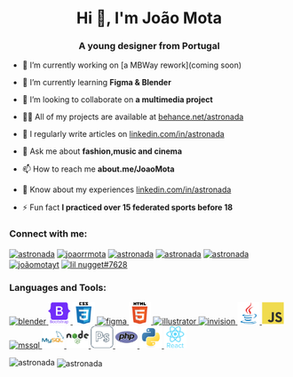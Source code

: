 <h1 align="center">Hi 👋, I'm João Mota</h1>
<h3 align="center">A young designer from Portugal</h3>

- 🔭 I’m currently working on [a MBWay rework](coming soon)

- 🌱 I’m currently learning **Figma & Blender**

- 👯 I’m looking to collaborate on **a multimedia project**

- 👨‍💻 All of my projects are available at [behance.net/astronada](behance.net/astronada)

- 📝 I regularly write articles on [linkedin.com/in/astronada](linkedin.com/in/astronada)

- 💬 Ask me about **fashion,music and cinema**

- 📫 How to reach me **about.me/JoaoMota**

- 📄 Know about my experiences [linkedin.com/in/astronada](linkedin.com/in/astronada)

- ⚡ Fun fact **I practiced over 15 federated sports before 18**

<h3 align="left">Connect with me:</h3>
<p align="left">
<a href="https://linkedin.com/in/astronada" target="blank"><img align="center" src="https://cdn.jsdelivr.net/npm/simple-icons@3.0.1/icons/linkedin.svg" alt="astronada" height="30" width="40" /></a>
<a href="https://fb.com/joaorrmota" target="blank"><img align="center" src="https://cdn.jsdelivr.net/npm/simple-icons@3.0.1/icons/facebook.svg" alt="joaorrmota" height="30" width="40" /></a>
<a href="https://instagram.com/astronada" target="blank"><img align="center" src="https://cdn.jsdelivr.net/npm/simple-icons@3.0.1/icons/instagram.svg" alt="astronada" height="30" width="40" /></a>
<a href="https://dribbble.com/astronada" target="blank"><img align="center" src="https://cdn.jsdelivr.net/npm/simple-icons@3.0.1/icons/dribbble.svg" alt="astronada" height="30" width="40" /></a>
<a href="https://www.behance.net/astronada" target="blank"><img align="center" src="https://cdn.jsdelivr.net/npm/simple-icons@3.0.1/icons/behance.svg" alt="astronada" height="30" width="40" /></a>
<a href="https://www.youtube.com/c/joãomotayt" target="blank"><img align="center" src="https://cdn.jsdelivr.net/npm/simple-icons@3.0.1/icons/youtube.svg" alt="joãomotayt" height="30" width="40" /></a>
<a href="https://discord.gg/lil nugget#7628" target="blank"><img align="center" src="https://cdn.jsdelivr.net/npm/simple-icons@3.0.1/icons/discord.svg" alt="lil nugget#7628" height="30" width="40" /></a>
</p>

<h3 align="left">Languages and Tools:</h3>
<p align="left"> <a href="https://www.blender.org/" target="_blank"> <img src="https://download.blender.org/branding/community/blender_community_badge_white.svg" alt="blender" width="40" height="40"/> </a> <a href="https://getbootstrap.com" target="_blank"> <img src="https://raw.githubusercontent.com/devicons/devicon/master/icons/bootstrap/bootstrap-plain-wordmark.svg" alt="bootstrap" width="40" height="40"/> </a> <a href="https://www.w3schools.com/css/" target="_blank"> <img src="https://raw.githubusercontent.com/devicons/devicon/master/icons/css3/css3-original-wordmark.svg" alt="css3" width="40" height="40"/> </a> <a href="https://www.figma.com/" target="_blank"> <img src="https://www.vectorlogo.zone/logos/figma/figma-icon.svg" alt="figma" width="40" height="40"/> </a> <a href="https://www.w3.org/html/" target="_blank"> <img src="https://raw.githubusercontent.com/devicons/devicon/master/icons/html5/html5-original-wordmark.svg" alt="html5" width="40" height="40"/> </a> <a href="https://www.adobe.com/in/products/illustrator.html" target="_blank"> <img src="https://www.vectorlogo.zone/logos/adobe_illustrator/adobe_illustrator-icon.svg" alt="illustrator" width="40" height="40"/> </a> <a href="https://www.invisionapp.com/" target="_blank"> <img src="https://www.vectorlogo.zone/logos/invisionapp/invisionapp-icon.svg" alt="invision" width="40" height="40"/> </a> <a href="https://www.java.com" target="_blank"> <img src="https://raw.githubusercontent.com/devicons/devicon/master/icons/java/java-original.svg" alt="java" width="40" height="40"/> </a> <a href="https://developer.mozilla.org/en-US/docs/Web/JavaScript" target="_blank"> <img src="https://raw.githubusercontent.com/devicons/devicon/master/icons/javascript/javascript-original.svg" alt="javascript" width="40" height="40"/> </a> <a href="https://www.microsoft.com/en-us/sql-server" target="_blank"> <img src="https://cdn.worldvectorlogo.com/logos/microsoft-sql-server.svg" alt="mssql" width="40" height="40"/> </a> <a href="https://www.mysql.com/" target="_blank"> <img src="https://raw.githubusercontent.com/devicons/devicon/master/icons/mysql/mysql-original-wordmark.svg" alt="mysql" width="40" height="40"/> </a> <a href="https://nodejs.org" target="_blank"> <img src="https://raw.githubusercontent.com/devicons/devicon/master/icons/nodejs/nodejs-original-wordmark.svg" alt="nodejs" width="40" height="40"/> </a> <a href="https://www.photoshop.com/en" target="_blank"> <img src="https://raw.githubusercontent.com/devicons/devicon/master/icons/photoshop/photoshop-line.svg" alt="photoshop" width="40" height="40"/> </a> <a href="https://www.php.net" target="_blank"> <img src="https://raw.githubusercontent.com/devicons/devicon/master/icons/php/php-original.svg" alt="php" width="40" height="40"/> </a> <a href="https://www.python.org" target="_blank"> <img src="https://raw.githubusercontent.com/devicons/devicon/master/icons/python/python-original.svg" alt="python" width="40" height="40"/> </a> <a href="https://reactjs.org/" target="_blank"> <img src="https://raw.githubusercontent.com/devicons/devicon/master/icons/react/react-original-wordmark.svg" alt="react" width="40" height="40"/> </a> </p>

<p><img align="left" src="https://github-readme-stats.vercel.app/api/top-langs?username=astronada&show_icons=true&locale=en&layout=compact" alt="astronada" /></p>

<p>&nbsp;<img align="center" src="https://github-readme-stats.vercel.app/api?username=astronada&show_icons=true&locale=en" alt="astronada" /></p>
